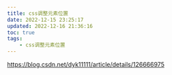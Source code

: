 ```yaml
---
title: css调整元素位置
date: 2022-12-15 23:25:17
updated: 2022-12-16 21:36:16
toc: true
tags: 
    - css调整元素位置
---
```

https://blog.csdn.net/dyk11111/article/details/126666975
